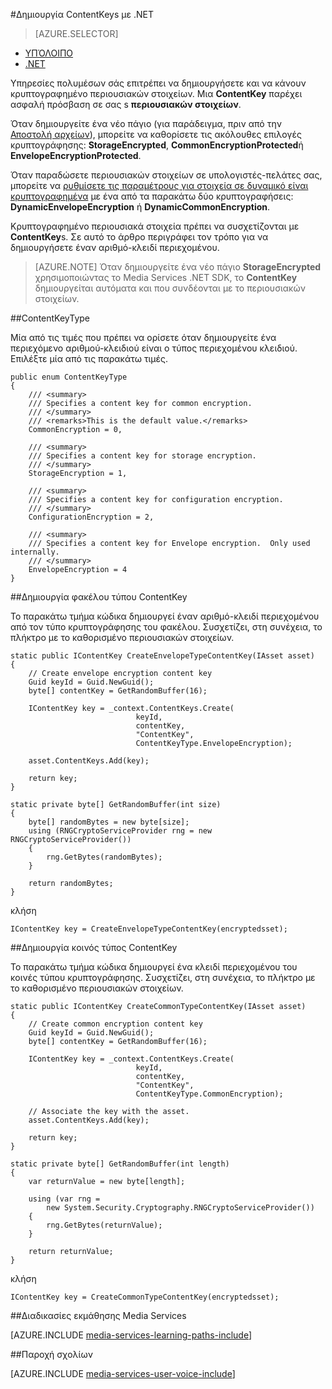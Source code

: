 <properties 
    pageTitle="Δημιουργία ContentKeys με .NET" 
    description="Μάθετε πώς μπορείτε να δημιουργήσετε περιεχομένου κλειδιά που παρέχουν ασφαλή πρόσβαση σε πόρους." 
    services="media-services" 
    documentationCenter="" 
    authors="Juliako" 
    manager="erikre" 
    editor=""/>

<tags 
    ms.service="media-services" 
    ms.workload="media" 
    ms.tgt_pltfrm="na" 
    ms.devlang="na" 
    ms.topic="article" 
    ms.date="09/26/2016"
    ms.author="juliako"/>


#<a name="create-contentkeys-with-net"></a>Δημιουργία ContentKeys με .NET

> [AZURE.SELECTOR]
- [ΥΠΌΛΟΙΠΟ](media-services-rest-create-contentkey.md)
- [.NET](media-services-dotnet-create-contentkey.md)

Υπηρεσίες πολυμέσων σάς επιτρέπει να δημιουργήσετε και να κάνουν κρυπτογραφημένο περιουσιακών στοιχείων. Μια **ContentKey** παρέχει ασφαλή πρόσβαση σε σας s **περιουσιακών στοιχείων**. 

Όταν δημιουργείτε ένα νέο πάγιο (για παράδειγμα, πριν από την [Αποστολή αρχείων](media-services-dotnet-upload-files.md)), μπορείτε να καθορίσετε τις ακόλουθες επιλογές κρυπτογράφησης: **StorageEncrypted**, **CommonEncryptionProtected**ή **EnvelopeEncryptionProtected**. 

Όταν παραδώσετε περιουσιακών στοιχείων σε υπολογιστές-πελάτες σας, μπορείτε να [ρυθμίσετε τις παραμέτρους για στοιχεία σε δυναμικό είναι κρυπτογραφημένα](media-services-dotnet-configure-asset-delivery-policy.md) με ένα από τα παρακάτω δύο κρυπτογραφήσεις: **DynamicEnvelopeEncryption** ή **DynamicCommonEncryption**.

Κρυπτογραφημένο περιουσιακά στοιχεία πρέπει να συσχετίζονται με **ContentKey**s. Σε αυτό το άρθρο περιγράφει τον τρόπο για να δημιουργήσετε έναν αριθμό-κλειδί περιεχομένου.

>[AZURE.NOTE] Όταν δημιουργείτε ένα νέο πάγιο **StorageEncrypted** χρησιμοποιώντας το Media Services .NET SDK, το **ContentKey** δημιουργείται αυτόματα και που συνδέονται με το περιουσιακών στοιχείων.

##<a name="contentkeytype"></a>ContentKeyType

Μία από τις τιμές που πρέπει να ορίσετε όταν δημιουργείτε ένα περιεχόμενο αριθμού-κλειδιού είναι ο τύπος περιεχομένου κλειδιού. Επιλέξτε μία από τις παρακάτω τιμές. 

    public enum ContentKeyType
    {
        /// <summary>
        /// Specifies a content key for common encryption.
        /// </summary>
        /// <remarks>This is the default value.</remarks>
        CommonEncryption = 0,

        /// <summary>
        /// Specifies a content key for storage encryption.
        /// </summary>
        StorageEncryption = 1,

        /// <summary>
        /// Specifies a content key for configuration encryption.
        /// </summary>
        ConfigurationEncryption = 2,

        /// <summary>
        /// Specifies a content key for Envelope encryption.  Only used internally.
        /// </summary>
        EnvelopeEncryption = 4
    }

##<a id="envelope_contentkey"></a>Δημιουργία φακέλου τύπου ContentKey

Το παρακάτω τμήμα κώδικα δημιουργεί έναν αριθμό-κλειδί περιεχομένου από τον τύπο κρυπτογράφησης του φακέλου. Συσχετίζει, στη συνέχεια, το πλήκτρο με το καθορισμένο περιουσιακών στοιχείων.

    static public IContentKey CreateEnvelopeTypeContentKey(IAsset asset)
    {
        // Create envelope encryption content key
        Guid keyId = Guid.NewGuid();
        byte[] contentKey = GetRandomBuffer(16);

        IContentKey key = _context.ContentKeys.Create(
                                keyId,
                                contentKey,
                                "ContentKey",
                                ContentKeyType.EnvelopeEncryption);

        asset.ContentKeys.Add(key);

        return key;
    }

    static private byte[] GetRandomBuffer(int size)
    {
        byte[] randomBytes = new byte[size];
        using (RNGCryptoServiceProvider rng = new RNGCryptoServiceProvider())
        {
            rng.GetBytes(randomBytes);
        }

        return randomBytes;
    }

κλήση

    IContentKey key = CreateEnvelopeTypeContentKey(encryptedsset);



##<a id="common_contentkey"></a>Δημιουργία κοινός τύπος ContentKey    

Το παρακάτω τμήμα κώδικα δημιουργεί ένα κλειδί περιεχομένου του κοινές τύπου κρυπτογράφησης. Συσχετίζει, στη συνέχεια, το πλήκτρο με το καθορισμένο περιουσιακών στοιχείων.

    static public IContentKey CreateCommonTypeContentKey(IAsset asset)
    {
        // Create common encryption content key
        Guid keyId = Guid.NewGuid();
        byte[] contentKey = GetRandomBuffer(16);

        IContentKey key = _context.ContentKeys.Create(
                                keyId,
                                contentKey,
                                "ContentKey",
                                ContentKeyType.CommonEncryption);

        // Associate the key with the asset.
        asset.ContentKeys.Add(key);

        return key;
    }

    static private byte[] GetRandomBuffer(int length)
    {
        var returnValue = new byte[length];

        using (var rng =
            new System.Security.Cryptography.RNGCryptoServiceProvider())
        {
            rng.GetBytes(returnValue);
        }

        return returnValue;
    }
κλήση

    IContentKey key = CreateCommonTypeContentKey(encryptedsset); 


##<a name="media-services-learning-paths"></a>Διαδικασίες εκμάθησης Media Services

[AZURE.INCLUDE [media-services-learning-paths-include](../../includes/media-services-learning-paths-include.md)]

##<a name="provide-feedback"></a>Παροχή σχολίων

[AZURE.INCLUDE [media-services-user-voice-include](../../includes/media-services-user-voice-include.md)]
